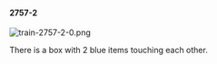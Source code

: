 #### 2757-2
![train-2757-2-0.png](https://github.com/lil-lab/nlvr/raw/master/nlvr/train/images/17/train-2757-2-0.png "train-2757-2-0.png")

There is a box with 2 blue items touching each other.